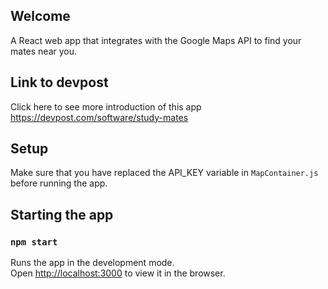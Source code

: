 ## Welcome
A React web app that integrates with the Google Maps API to find your mates near you.

## Link to devpost
Click here to see more introduction of this app
https://devpost.com/software/study-mates

## Setup
Make sure that you have replaced the API_KEY variable in `MapContainer.js` before running the app.

## Starting the app

### `npm start`

Runs the app in the development mode.<br>
Open [http://localhost:3000](http://localhost:3000) to view it in the browser.
